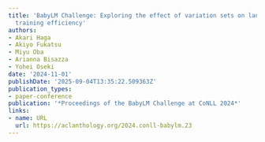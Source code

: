 ```yaml
---
title: 'BabyLM Challenge: Exploring the effect of variation sets on language model
  training efficiency'
authors:
- Akari Haga
- Akiyo Fukatsu
- Miyu Oba
- Arianna Bisazza
- Yohei Oseki
date: '2024-11-01'
publishDate: '2025-09-04T13:35:22.509363Z'
publication_types:
- paper-conference
publication: '*Proceedings of the BabyLM Challenge at CoNLL 2024*'
links:
- name: URL
  url: https://aclanthology.org/2024.conll-babylm.23
---
```

